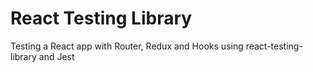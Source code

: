 # React Testing Library 

Testing a React app with Router, Redux and Hooks using react-testing-library and Jest
